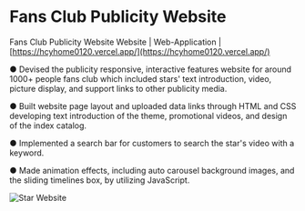 # Fans Club Publicity Website
Fans Club Publicity Website Website | Web-Application | [https://hcyhome0120.vercel.app/](https://hcyhome0120.vercel.app/)

● Devised the publicity responsive, interactive features website for around 1000+ people fans club which included stars' text introduction, video, picture display, and support links to other publicity media. 

● Built website page layout and uploaded data links through HTML and CSS developing text introduction of the theme, promotional videos, and design of the index catalog. 

● Implemented a search bar for customers to search the star's video with a keyword.

● Made animation effects, including auto carousel background images, and the sliding timelines box, by utilizing JavaScript.


![Star Website](https://user-images.githubusercontent.com/60770401/236743085-b1c2679c-397d-48b9-9f46-28b669709ffa.png)
